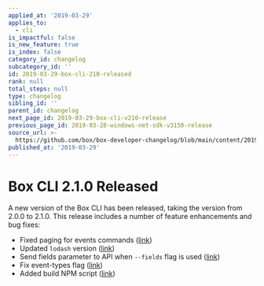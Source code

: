 ```yaml
---
applied_at: '2019-03-29'
applies_to:
  - cli
is_impactful: false
is_new_feature: true
is_index: false
category_id: changelog
subcategory_id: ''
id: 2019-03-29-box-cli-210-released
rank: null
total_steps: null
type: changelog
sibling_id: ''
parent_id: changelog
next_page_id: 2019-03-29-box-cli-v210-release
previous_page_id: 2019-03-28-windows-net-sdk-v3150-release
source_url: >-
  https://github.com/box/box-developer-changelog/blob/main/content/2019/03-29-box-cli-210-released.md
published_at: '2019-03-29'
---
```

# Box CLI 2.1.0 Released

A new version of the Box CLI has been released, taking the version from 2.0.0
to 2.1.0. This release includes a number of feature enhancements and bug fixes:

* Fixed paging for events commands ([link][github_cli_p126])
* Updated `lodash` version ([link][github_cli_p129])
* Send fields parameter to API when `--fields` flag is used ([link][github_cli_p113])
* Fix event-types flag ([link][github_cli_p120])
* Added build NPM script ([link][github_cli_commit])

[github_cli_p126]: https://github.com/box/boxcli/pull/126

[github_cli_p129]: https://github.com/box/boxcli/pull/129

[github_cli_p113]: https://github.com/box/boxcli/pull/113

[github_cli_p120]: https://github.com/box/boxcli/pull/120

[github_cli_commit]: https://github.com/box/boxcli/commit/f0f88f66e3014afba616b5a2994157d435094b56
